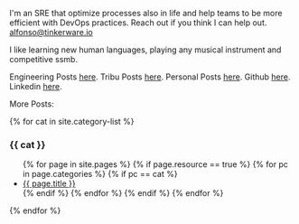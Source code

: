 I'm an SRE that optimize processes also in life and help teams to be more efficient with DevOps practices.
Reach out if you think I can help out. alfonso@tinkerware.io

I like learning new human languages, playing any musical instrument and competitive ssmb.

Engineering Posts <a href="https://medium.com/@alfonso_17637">here</a>.
Tribu Posts <a href="https://medium.com/@alfonso_91284">here</a>.
Personal Posts <a href="https://medium.com/@aalvz">here</a>.
Github <a href="https://github.com/AAlvz">here</a>.
Linkedin <a href="https://www.linkedin.com/in/aalvz">here</a>.

More Posts:

{% for cat in site.category-list %}
### {{ cat }}

<ul>
  {% for page in site.pages %}
    {% if page.resource == true %}
      {% for pc in page.categories %}
        {% if pc == cat %}
          <li><a href="{{ site.github.url }}{{ page.url }}">{{ page.title }}</a></li>
        {% endif %}
      {% endfor %}
    {% endif %}
  {% endfor %}
</ul>
{% endfor %}
